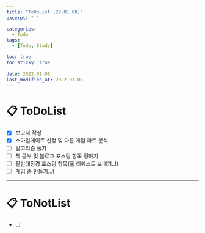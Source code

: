 ```yaml
---
title: "ToDoList [22.01.08]"
excerpt: " "

categories:
  - Todo
tags:
  - [Todo, Study]

toc: true
toc_sticky: true
 
date: 2022-01-08
last_modified_at: 2022-01-08
---
```


# 📋 ToDoList  

- [x] 보고서 작성
- [x] 스마일게이트 신청 및 다른 게임 파트 분석
- [ ] 알고리즘 풀기
- [ ] 책 공부 및 블로그 포스팅 항목 정하기
- [ ] 팔만대장경 포스팅 항목(풀 리퀘스트 보내기..!)
- [ ] 게임 좀 만들기...!

---

# 📋 ToNotList  

- [ ] 

## 